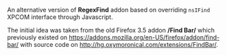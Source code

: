 An alternative version of **RegexFind** addon based on overriding `nsIFind` XPCOM interface through Javascript.

The initial idea was taken from the old Firefox 3.5 addon **/Find Bar/** which previously existed on https://addons.mozilla.org/en-US/firefox/addon/find-bar/ with source code on http://hg.oxymoronical.com/extensions/FindBar/.
